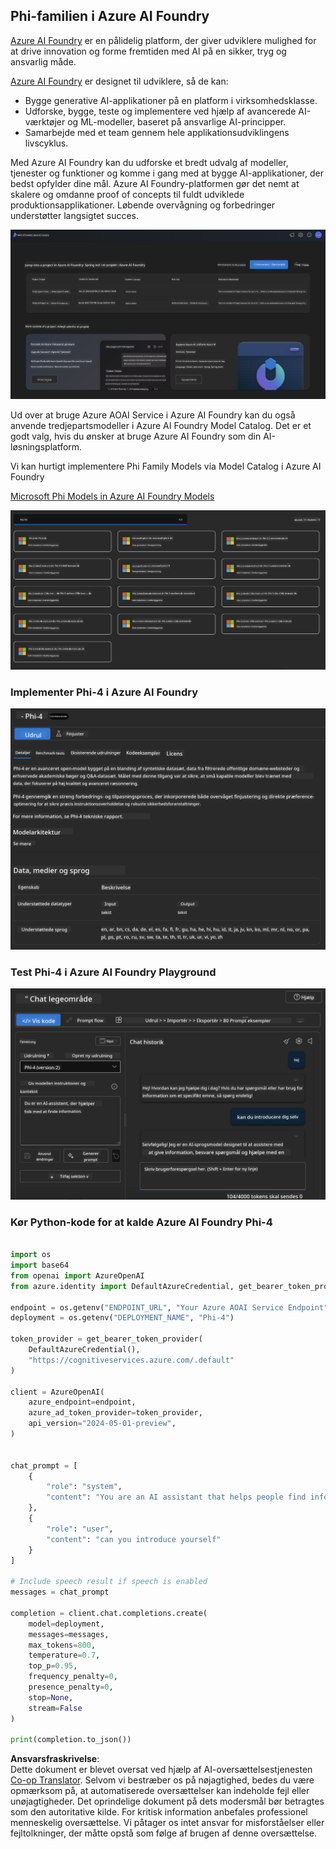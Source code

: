 <!--
CO_OP_TRANSLATOR_METADATA:
{
  "original_hash": "3ae21dc5554e888defbe57946ee995ee",
  "translation_date": "2025-05-09T09:05:58+00:00",
  "source_file": "md/01.Introduction/02/03.AzureAIFoundry.md",
  "language_code": "da"
}
-->
## Phi-familien i Azure AI Foundry

[Azure AI Foundry](https://ai.azure.com) er en pålidelig platform, der giver udviklere mulighed for at drive innovation og forme fremtiden med AI på en sikker, tryg og ansvarlig måde.

[Azure AI Foundry](https://ai.azure.com) er designet til udviklere, så de kan:

- Bygge generative AI-applikationer på en platform i virksomhedsklasse.
- Udforske, bygge, teste og implementere ved hjælp af avancerede AI-værktøjer og ML-modeller, baseret på ansvarlige AI-principper.
- Samarbejde med et team gennem hele applikationsudviklingens livscyklus.

Med Azure AI Foundry kan du udforske et bredt udvalg af modeller, tjenester og funktioner og komme i gang med at bygge AI-applikationer, der bedst opfylder dine mål. Azure AI Foundry-platformen gør det nemt at skalere og omdanne proof of concepts til fuldt udviklede produktionsapplikationer. Løbende overvågning og forbedringer understøtter langsigtet succes.

![portal](../../../../../translated_images/AIFoundryPorral.68f0acc7d5f47991d90f78fd199beb1123941bba27c39effe55ebfc1d07f114c.da.png)

Ud over at bruge Azure AOAI Service i Azure AI Foundry kan du også anvende tredjepartsmodeller i Azure AI Foundry Model Catalog. Det er et godt valg, hvis du ønsker at bruge Azure AI Foundry som din AI-løsningsplatform.

Vi kan hurtigt implementere Phi Family Models via Model Catalog i Azure AI Foundry

[Microsoft Phi Models in Azure AI Foundry Models](https://ai.azure.com/explore/models/?selectedCollection=phi)

![ModelCatalog](../../../../../translated_images/AIFoundryModelCatalog.65aadf44c7a47e16a745104efa3ca2b49580c7be190f901a3da6d6533fc37b07.da.png)

### **Implementer Phi-4 i Azure AI Foundry**

![Phi4](../../../../../translated_images/AIFoundryPhi4.dd27d994739126af80d23e8ec9d3bfd7e6b518d3993aa729fdd4c26e1add8d35.da.png)

### **Test Phi-4 i Azure AI Foundry Playground**

![Playground](../../../../../translated_images/AIFoundryPlayground.11365174557f8eac71ce4d439d344dd767a1b04701e9ffe73642feefb099188d.da.png)

### **Kør Python-kode for at kalde Azure AI Foundry Phi-4**

```python

import os  
import base64
from openai import AzureOpenAI  
from azure.identity import DefaultAzureCredential, get_bearer_token_provider  
        
endpoint = os.getenv("ENDPOINT_URL", "Your Azure AOAI Service Endpoint")  
deployment = os.getenv("DEPLOYMENT_NAME", "Phi-4")  
      
token_provider = get_bearer_token_provider(  
    DefaultAzureCredential(),  
    "https://cognitiveservices.azure.com/.default"  
)  
  
client = AzureOpenAI(  
    azure_endpoint=endpoint,  
    azure_ad_token_provider=token_provider,  
    api_version="2024-05-01-preview",  
)  
  

chat_prompt = [
    {
        "role": "system",
        "content": "You are an AI assistant that helps people find information."
    },
    {
        "role": "user",
        "content": "can you introduce yourself"
    }
] 
    
# Include speech result if speech is enabled  
messages = chat_prompt 

completion = client.chat.completions.create(  
    model=deployment,  
    messages=messages,
    max_tokens=800,  
    temperature=0.7,  
    top_p=0.95,  
    frequency_penalty=0,  
    presence_penalty=0,
    stop=None,  
    stream=False  
)  
  
print(completion.to_json())  

```

**Ansvarsfraskrivelse**:  
Dette dokument er blevet oversat ved hjælp af AI-oversættelsestjenesten [Co-op Translator](https://github.com/Azure/co-op-translator). Selvom vi bestræber os på nøjagtighed, bedes du være opmærksom på, at automatiserede oversættelser kan indeholde fejl eller unøjagtigheder. Det oprindelige dokument på dets modersmål bør betragtes som den autoritative kilde. For kritisk information anbefales professionel menneskelig oversættelse. Vi påtager os intet ansvar for misforståelser eller fejltolkninger, der måtte opstå som følge af brugen af denne oversættelse.